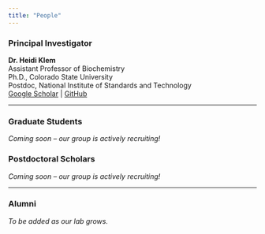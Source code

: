 ```yaml
---
title: "People"
---
```


### Principal Investigator

**Dr. Heidi Klem**  
Assistant Professor of Biochemistry  
Ph.D., Colorado State University  
Postdoc, National Institute of Standards and Technology  
[Google Scholar](https://scholar.google.com) | [GitHub](https://github.com/hklem)

---

### Graduate Students  
*Coming soon – our group is actively recruiting!*

### Postdoctoral Scholars  
*Coming soon – our group is actively recruiting!*

---

### Alumni  
*To be added as our lab grows.*
